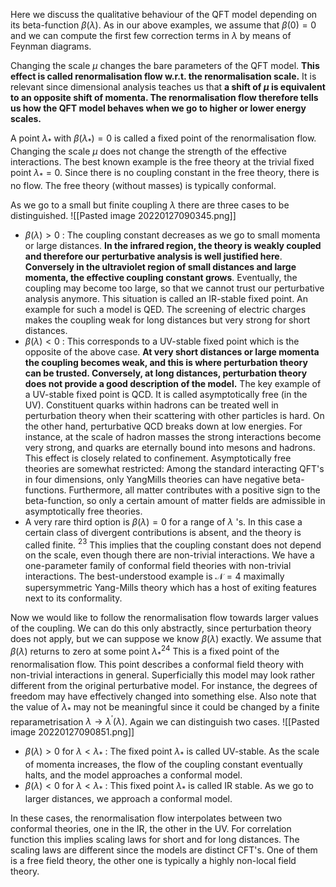  Here we discuss the qualitative behaviour of the QFT model depending on its beta-function $\beta(\lambda)$. As in our above examples, we assume that $\beta(0)=0$ and we can compute the first few correction terms in $\lambda$ by means of Feynman diagrams.

Changing the scale $\mu$ changes the bare parameters of the QFT model. **This effect is called renormalisation flow w.r.t. the renormalisation scale.** It is relevant since dimensional analysis teaches us that **a shift of $\mu$ is equivalent to an opposite shift of momenta. The renormalisation flow therefore tells us how the QFT model behaves when we go to higher or lower energy scales.**

A point $\lambda_{*}$ with $\beta\left(\lambda_{*}\right)=0$ is called a fixed point of the renormalisation flow. Changing the scale $\mu$ does not change the strength of the effective interactions. The best known example is the free theory at the trivial fixed point $\lambda_{*}=0$. Since there is no coupling constant in the free theory, there is no flow. The free theory (without masses) is typically conformal.

As we go to a small but finite coupling $\lambda$ there are three cases to be distinguished.
![[Pasted image 20220127090345.png]]
- $\beta(\lambda)>0$ : The coupling constant decreases as we go to small momenta or large distances. **In the infrared region, the theory is weakly coupled and therefore our perturbative analysis is well justified here**. **Conversely in the ultraviolet region of small distances and large momenta, the effective coupling constant grows**. Eventually, the coupling may become too large, so that we cannot trust our perturbative analysis anymore. This situation is called an IR-stable fixed point.
An example for such a model is QED. The screening of electric charges makes the coupling weak for long distances but very strong for short distances.
- $\beta(\lambda)<0$ : This corresponds to a UV-stable fixed point which is the opposite of the above case. **At very short distances or large momenta the coupling becomes weak, and this is where perturbation theory can be trusted. Conversely, at long distances, perturbation theory does not provide a good description of the model.** The key example of a UV-stable fixed point is QCD. It is called asymptotically free (in the UV). Constituent quarks within hadrons can be treated well in perturbation theory when their scattering with other particles is hard. On the other hand, perturbative QCD breaks down at low energies. For instance, at the scale of hadron masses the strong interactions become very strong, and quarks are eternally bound into mesons and hadrons. This effect is closely related to confinement.
Asymptotically free theories are somewhat restricted: Among the standard interacting QFT's in four dimensions, only YangMills theories can have negative beta-functions. Furthermore, all matter contributes with a positive sign to the beta-function, so only a certain amount of matter fields are admissible in asymptotically free theories.
- A very rare third option is $\beta(\lambda)=0$ for a range of $\lambda$ 's. In this case a certain class of divergent contributions is absent, and the theory is called finite. ${ }^{23}$ This implies that the coupling constant does not depend on the scale, even though there are non-trivial interactions. We have a one-parameter family of conformal field theories with non-trivial interactions.
The best-understood example is $\mathcal{N}=4$ maximally supersymmetric Yang-Mills theory which has a host of exiting features next to its conformality.

Now we would like to follow the renormalisation flow towards larger values of the coupling. We can do this only abstractly, since perturbation theory does not apply, but we can suppose we know $\beta(\lambda)$ exactly. We assume that $\beta(\lambda)$ returns to zero at some point $\lambda_{*}{ }^{24}$ This is a fixed point of the renormalisation flow. This point describes a conformal field theory with non-trivial interactions in general. Superficially this model may look rather different from the original perturbative model. For instance, the degrees of freedom may have effectively changed into something else. Also note that the value of $\lambda_{*}$ may not be meaningful since it could be changed by a finite reparametrisation $\lambda \rightarrow \lambda^{\prime}(\lambda)$.
Again we can distinguish two cases.
![[Pasted image 20220127090851.png]]
- $\beta(\lambda)>0$ for $\lambda<\lambda_{*}$ : The fixed point $\lambda_{*}$ is called UV-stable. As the scale of momenta increases, the flow of the coupling constant eventually halts, and the model approaches a conformal model.
- $\beta(\lambda)<0$ for $\lambda<\lambda_{*}$ : This fixed point $\lambda_{*}$ is called IR stable. As we go to larger distances, we approach a conformal model.

In these cases, the renormalisation flow interpolates between two conformal theories, one in the IR, the other in the UV. For correlation function this implies scaling laws for short and for long distances. The scaling laws are different since the models are distinct CFT's. One of them is a free field theory, the other one is typically a highly non-local field theory.